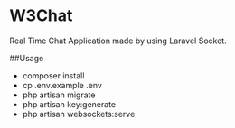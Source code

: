 # W3Chat
 Real Time Chat Application made by using Laravel Socket.
 
 ##Usage
 - composer install
 - cp .env.example .env
 - php artisan migrate
 - php artisan key:generate
 - php artisan websockets:serve
